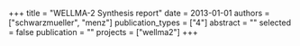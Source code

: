 +++
title = "WELLMA-2 Synthesis report"
date = 2013-01-01
authors = ["schwarzmueller", "menz"]
publication_types = ["4"]
abstract = ""
selected = false
publication = ""
projects = ["wellma2"]
+++


